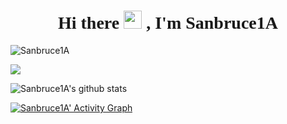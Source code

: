 <h1 style="font-family:script;" align="center"> Hi there <img src="https://github.com/TheDudeThatCode/TheDudeThatCode/blob/master/Assets/Hi.gif" width="29px">
, I'm Sanbruce1A</h1>
<p align="left"> <img src="https://komarev.com/ghpvc/?username=Sanbruce1A&label=Profile%20views&color=0e75b6&style=flat" alt="Sanbruce1A" /> </p>
<p><img align="center" src="https://github-readme-stats.vercel.app/api/top-langs/?username=Sanbruce1A&layout=compact&theme=dark&hide_border=false" /></p>
<p><img align="center" src="https://github-readme-stats.vercel.app/api?username=Sanbruce1A&show_icons=true&include_all_commits=true&count_private=true&layout=compact&theme=dark&hide_border=false&border_radius=2&hide=contribs" alt="Sanbruce1A's github stats" /></p>
<a href="https://github.com/Sanbruce1A/github-readme-activity-graph"><img alt="Sanbruce1A' Activity Graph" src="https://activity-graph.herokuapp.com/graph?username=Sanbruce1A&bg_color=0D1117&color=5BCDEC&line=5BCDEC&point=FFFFFF&hide_border=true" /></a>
